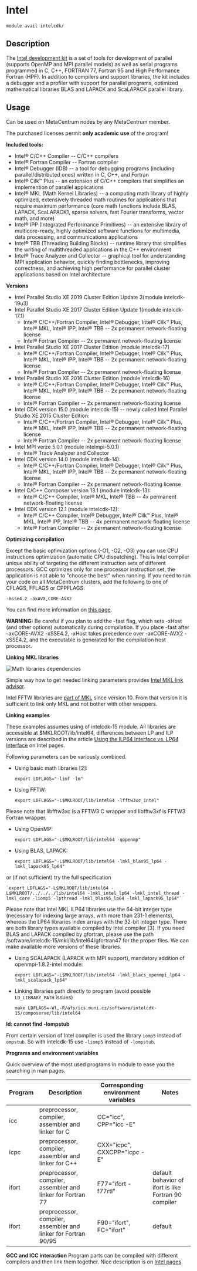 # Intel

    module avail intelcdk/

## Description

The [Intel development kit](https://www.intel.com/content/www/us/en/developer/tools/overview.html) is a set of tools for development of parallel (supports OpenMP and MPI parallel models) as well as serial programs programmed in C, C++, FORTRAN 77, Fortran 95 and High Performance Fortran (HPF). In addition to compilers and support libraries, the kit includes a debugger and a profiler with support for parallel programs, optimized mathematical libraries BLAS and LAPACK and ScaLAPACK parallel library. 

## Usage

Can be used on MetaCentrum nodes by any MetaCentrum member.

The purchased licenses permit **only academic use** of the program!

**Included tools:**

- Intel® C/C++ Compiler -- C/C++ compilers
- Intel® Fortran Compiler -- Fortran compiler
- Intel® Debugger (IDB) -- a tool for debugging programs (including parallel/distributed ones) written in C, C++, and Fortran
- Intel® Cilk™ Plus -- an extension of C/C++ compilers that simplifies an implemention of parallel applications
- Intel® MKL (Math Kernel Libraries) -- a computing math library of highly optimized, extensively threaded math routines for applications that require maximum performance (core math functions include BLAS, LAPACK, ScaLAPACK1, sparse solvers, fast Fourier transforms, vector math, and more)
- Intel® IPP (Integrated Performance Primitives) -- an extensive library of multicore-ready, highly optimized software functions for multimedia, data processing, and communications applications
- Intel® TBB (Threading Building Blocks) -- runtime library that simplifies the writing of multithreaded applications in the C++ environment
- Intel® Trace Analyzer and Collector -- graphical tool for understanding MPI application behavior, quickly finding bottlenecks, improving correctness, and achieving high performance for parallel cluster applications based on Intel architecture

**Versions**

- Intel Parallel Studio XE 2019 Cluster Edition Update 3(module intelcdk-19u3)
- Intel Parallel Studio XE 2017 Cluster Edition Update 1(module intelcdk-17.1)
    - Intel® C/C++/Fortran Compiler, Intel® Debugger, Intel® Cilk™ Plus, Intel® MKL, Intel® IPP, Intel® TBB -- 2x permanent network-floating license
    - Intel® Fortran Compiler -- 2x permanent network-floating license
- Intel Parallel Studio XE 2017 Cluster Edition (module intelcdk-17)
    - Intel® C/C++/Fortran Compiler, Intel® Debugger, Intel® Cilk™ Plus, Intel® MKL, Intel® IPP, Intel® TBB -- 2x permanent network-floating license
    - Intel® Fortran Compiler -- 2x permanent network-floating license
- Intel Parallel Studio XE 2016 Cluster Edition (module intelcdk-16)
    - Intel® C/C++/Fortran Compiler, Intel® Debugger, Intel® Cilk™ Plus, Intel® MKL, Intel® IPP, Intel® TBB -- 2x permanent network-floating license
    - Intel® Fortran Compiler -- 2x permanent network-floating license
- Intel CDK version 15.0 (module intelcdk-15) -- newly called Intel Parallel Studio XE 2015 Cluster Edition:
    - Intel® C/C++/Fortran Compiler, Intel® Debugger, Intel® Cilk™ Plus, Intel® MKL, Intel® IPP, Intel® TBB -- 2x permanent network-floating license
    - Intel® Fortran Compiler -- 2x permanent network-floating license
- Intel MPI verze 5.0.1 (module intelmpi-5.0.1)
    - Intel® Trace Analyzer and Collector
- Intel CDK version 14.0 (module intelcdk-14):
    - Intel® C/C++/Fortran Compiler, Intel® Debugger, Intel® Cilk™ Plus, Intel® MKL, Intel® IPP, Intel® TBB -- 2x permanent network-floating license
    - Intel® Fortran Compiler -- 2x permanent network-floating license
- Intel C/C++ Composer version 13.1 (module intelcdk-13):
    - Intel® C/C++ Compiler, Intel® MKL, Intel® TBB -- 4x permanent network-floating license
- Intel CDK version 12.1 (module intelcdk-12):
    - Intel® C/C++ Compiler, Intel® Debugger, Intel® Cilk™ Plus, Intel® MKL, Intel® IPP, Intel® TBB -- 4x permanent network-floating license
    - Intel® Fortran Compiler -- 2x permanent network-floating license

**Optimizing compilation**

Except the basic optimization options (-O1, -O2, -O3) you can use CPU instructions optimization (automatic CPU dispatching). This is Intel compiler unique ability of targeting the different instruction sets of different processors. GCC optimizes only for one processor instruction set, the application is not able to "choose the best" when running. If you need to run your code on all MetaCentrum clusters, add the following to one of CFLAGS, FFLAGS or CPPFLAGS:

    -msse4.2 -axAVX,CORE-AVX2

You can find more information on [this page](https://www.intel.com/content/www/us/en/developer/articles/technical/understanding-cpu-optimized-code-used-in-intel-ipp.html).

**WARNING:** Be careful if you plan to add the -fast flag, which sets -xHost (and other options) automatically during compilation. If you place -fast after -axCORE-AVX2 -xSSE4.2, -xHost takes precedence over -axCORE-AVX2 -xSSE4.2, and the executable is generated for the compilation host processor.

**Linking MKL libraries**

![Math libraries dependencies](/software/available-soft/sw-list/intel_math_libs.png)

Simple way how to get needed linking parameters provides [Intel MKL link advisor](https://www.intel.com/content/www/us/en/developer/tools/oneapi/onemkl-link-line-advisor.html).

Intel FFTW libraries are [part of MKL](https://www.intel.com/content/www/us/en/developer/tools/oneapi/onemkl.html#gs.oye6lc) since version 10. From that version it is sufficient to link only MKL and not bother with other wrappers.

**Linking examples**

These examples assumes using of intelcdk-15 module. All libraries are accessible at $MKLROOT/lib/intel64, differences between LP and ILP versions are described in the article [Using the ILP64 Interface vs. LP64 Interface](https://www.intel.com/content/www/us/en/developer/tools/documentation.html) on Intel pages.

Following parameters can be variously combined.

- Using basic math libraries [2]:

    `export LDFLAGS="-limf -lm"`

- Using FFTW:

    `export LDFLAGS="-L$MKLROOT/lib/intel64 -lfftw3xc_intel"`

Please note that libfftw3xc is a FFTW3 C wrapper and libfftw3xf is FFTW3 Fortran wrapper.

- Using OpenMP:

    `export LDFLAGS="-L$MKLROOT/lib/intel64 -qopenmp"`

- Using BLAS, LAPACK:

    `export LDFLAGS="-L$MKLROOT/lib/intel64 -lmkl_blas95_lp64 -lmkl_lapack95_lp64"`

or (if not sufficient) try the full specification

    `export LDFLAGS="-L$MKLROOT/lib/intel64 -L$MKLROOT/../../../lib/intel64 -lmkl_intel_lp64 -lmkl_intel_thread -lmkl_core -liomp5 -lpthread -lmkl_blas95_lp64 -lmkl_lapack95_lp64"`

Please note that Intel MKL ILP64 libraries use the 64-bit integer type (necessary for indexing large arrays, with more than 231-1 elements), whereas the LP64 libraries index arrays with the 32-bit integer type. There are both library types available compiled by Intel compiler [3]. If you need BLAS and LAPACK compiled by gfortran, please use the path /software/intelcdk-15/mkl/lib/intel64/gfortran47 for the proper files. We can make available more versions of these libraries.

- Using SCALAPACK (LAPACK with MPI support), mandatory addition of openmpi-1.8.2-intel module:

    `export LDFLAGS="-L$MKLROOT/lib/intel64 -lmkl_blacs_openmpi_lp64 -lmkl_scalapack_lp64"`

- Linking libraries path directly to program (avoid possible `LD_LIBRARY_PATH` issues)

    `make LDFLAGS=-Wl,-R/afs/ics.muni.cz/software/intelcdk-15/composerxe/lib/intel64`

**ld: cannot find -lompstub**

From certain version of Intel compiler is used the library `iomp5` instead of `ompstub`. So with intelcdk-15 use `-liomp5` instead of `-lompstub`.

**Programs and environment variables**

Quick overview of the most used programs in module to ease you the searching in man pages.

| Program | Description | Corresponding environment variables | Notes |
|----|-----|----|----|
| icc |	preprocessor, compiler, assembler and linker for C | CC="icc", CPP="icc -E" |  |
| icpc | preprocessor, compiler, assembler and linker for C++ | CXX="icpc", CXXCPP="icpc -E" |  |
| ifort | preprocessor, compiler, assembler and linker for Fortran 77 | F77="ifort -f77rtl" | default behavior of ifort is like Fortran 90 compiler |
| ifort | preprocessor, compiler, assembler and linker for Fortran 90/95 | F90="ifort", FC="ifort" | default |

**GCC and ICC interaction**
Program parts can be compiled with different compilers and then link them together. Nice description is on [Intel pages](https://www.intel.com/content/www/us/en/developer/tools/overview.html). 

